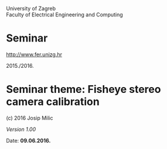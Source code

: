 University of Zagreb<br>
Faculty of Electrical Engineering and Computing

# Seminar

<a href="http://www.fer.unizg.hr">http://www.fer.unizg.hr</a>

2015./2016.

# Seminar theme: Fisheye stereo camera calibration


(c) 2016 Josip Milic

*Version 1.00*

Date: **09.06.2016.**<br>